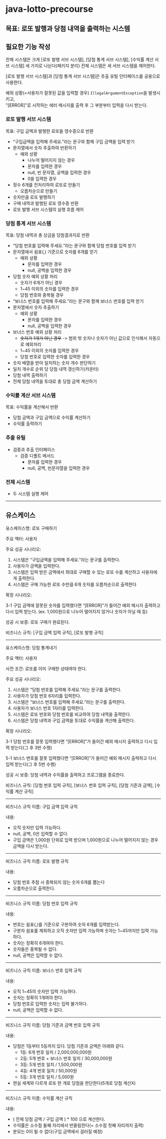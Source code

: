 # java-lotto-precourse

## 목표: 로또 발행과 당첨 내역을 출력하는 시스템

## 필요한 기능 작성

전체 시스템은 크게 [로또 발행 서브 시스템], [당첨 통계 서브 시스템], [수익률 계산 서브 시스템] 세 가지로 나뉜다(패키지 분리)
전체 시스템은 세 서브 시스템을 제어한다.

[로또 발행 서브 시스템]과 [당첨 통계 서브 시스템]은 추출 유틸 인터페이스를 공용으로 사용한다.

예외 상황(=사용자가 잘못된 값을 입력할 경우) `IllegalArgumentException`을 발생시키고,   
"[ERROR]"로 시작하는 에러 메시지를 출력 후 그 부분부터 입력을 다시 받는다.

### 로또 발행 서브 시스템

목표: 구입 금액과 발행한 로또들 영수증으로 반환

- “구입급액을 입력해 주세요.”라는 문구와 함께 구입 금액을 입력 받기
- 문자열에서 숫자 추출하여 반환하기
    - 예외 상황
        - 나누어 떨어지지 않는 경우
        - 문자를 입력한 경우
        - null, 빈 문자열, 공백을 입력한 경우
        - 0을 입력한 경우
- 정수 6개를 전처리하여 로또로 만들기
    - 오름차순으로 만들기
- 숫자만큼 로또 발행하기
- 구매 내역과 발행된 로또 영수증 반환
- 로또 발행 서브 시스템의 실행 흐름 제어

### 당첨 통계 서브 시스템

목표: 당첨 내역과 총 상금을 당첨결과지로 반환

- “당첨 번호를 입력해 주세요.”라는 문구와 함께 당첨 번호를 입력 받기
- 문자열에서 쉼표(,) 기준으로 숫자를 6개를 얻기
    - 예외 상황
        - 문자를 입력한 경우
        - null, 공백을 입력한 경우
- 당첨 숫자 예외 상황 처리
    - 숫자가 6개가 아닌 경우
    - 1~45 이외의 숫자를 입력한 경우
    - 당첨 번호와 중복될 경우
- “보너스 번호를 입력해 주세요.”라는 문구와 함께 보너스 번호를 입력 받기
- 문자열에서 숫자 추출하기
    - 예외 상황
        - 문자를 입력한 경우
        - null, 공백을 입력한 경우
- 보너스 번호 예외 상황 처리
    - ~~숫자가 1개가 아닌 경우~~ -> 범위 밖 숫자나 숫자가 아닌 값으로 인식해서 자동으로 예외처리
    - 1~45 이외의 숫자를 입력한 경우
    - 당첨 번호로 입력한 숫자를 입력한 경우
- 숫자 배열을 받아 일치하는 숫자 개수 판단하기
- 일치 개수로 순위 당 당첨 내역 갱신하기(카운터)
- 당첨 내역 출력하기
- 전체 당첨 내역을 토대로 총 당첨 금액 계산하기

### 수익률 계산 서브 시스템

목표: 수익률을 계산해서 반환

- 당첨 금액과 구입 금액으로 수익률 계산하기
- 수익률 출력하기

### 추출 유틸

- 검증과 추출 인터페이스
    - 검증 디폴트 메서드
        - 문자를 입력한 경우
        - null, 공백, 빈문자열을 입력한 경우

### 전체 시스템

- 두 시스템 실행 제어

---

## 유스케이스

유스케이스명: 로또 구매하기

주요 액터: 사용자

주요 성공 시나리오:

1. 시스템은 “구입급액을 입력해 주세요.”라는 문구를 출력한다.
2. 사용자가 금액을 입력한다.
3. 시스템은 입력 받은 금액에서 최대로 구매할 수 있는 로또 수를 계산하고 사용자에게 출력한다.
4. 시스템은 구매 가능한 로또 수만큼 6개 숫자를 오름차순으로 출력한다

확장 시나리오:

3-1 구입 금액에 잘못된 숫자를 입력했다면 “[ERROR]”가 들어간 예외 메시지 출력하고 다시 입력 받는다. (ex. 1,000원으로 나누어 떨어지지 않거나 숫자가 아닐 때 등)

성공 시 보증: 로또 구매가 완료된다.

비즈니스 규칙: [구입 금액 입력 규칙], [로또 발행 규칙]

---

유스케이스명: 당첨 통계내기

주요 액터: 사용자

사전 조건: 로또를 이미 구매한 상태여야 한다.

주요 성공 시나리오:

1. 시스템은 “당첨 번호를 입력해 주세요.”라는 문구를 출력한다.
2. 사용자가 당첨 번호 6자리를 입력한다.
3. 시스템은 “보너스 번호를 입력해 주세요.”라는 문구를 출력한다.
4. 사용자가 보너스 번호 1자리를 입력한다.
5. 시스템은 로또 번호와 당첨 번호를 비교하여 당첨 내역을 출력한다.
6. 시스템은 당첨 내역과 구입 금액을 토대로 수익률을 계산해 출력한다.

확장 시나리오:

3-1 당첨 번호를 잘못 입력했다면 “[ERROR]”가 들어간 예외 메시지 출력하고 다시 입력 받는다(그 후 3번 수행)

5-1 보너스 번호를 잘못 입력했다면 “[ERROR]”가 들어간 예외 메시지 출력하고 다시 입력 받는다(그 후 5번 수행)

성공 시 보증: 당첨 내역과 수익률을 출력하고 프로그램을 종료한다.

비즈니스 규칙: [당첨 번호 입력 규칙], [보너스 번호 입력 규칙], [당첨 기준과 금액], [수익률 계산 규칙]

---

비즈니스 규칙 이름: 구입 금액 입력 규칙

내용:

- 오직 숫자만 입력 가능하다.
- null, 공백, 0은 입력할 수 없다.
- 구입 금액은 1,000원 단위로 입력 받으며 1,000원으로 나누어 떨어지지 않는 경우 금액을 다시 받는다.

---

비즈니스 규칙 이름: 로또 발행 규칙

내용:

- 당첨 번호 추첨 시 중복되지 않는 숫자 6개를 뽑는다
- 오름차순으로 출력한다.

---

비즈니스 규칙 이름: 당첨 번호 입력 규칙

내용:

- 번호는 쉼표(,)를 기준으로 구분하여 숫자 6개를 입력받는다.
- 구분자 쉼표를 제외하고 오직 숫자만 입력 가능하며 숫자는 1~45까지만 입력 가능하다.
- 숫자는 정확히 6개여야 한다.
- 숫자들은 중복될 수 없다.
- null, 공백은 입력할 수 없다.

---

비즈니스 규칙 이름: 보너스 번호 입력 규칙

내용:

- 오직 1~45의 숫자만 입력 가능하다.
- 숫자는 정확히 1개여야 한다.
- 당첨 번호로 입력한 숫자는 입력 불가하다.
- null, 공백은 입력할 수 없다.

---

비즈니스 규칙 이름: 당첨 기준과 금액 번호 입력 규칙

내용:

- 당첨은 1등부터 5등까지 있다. 당첨 기준과 금액은 아래와 같다.
    - 1등: 6개 번호 일치 / 2,000,000,000원
    - 2등: 5개 번호 + 보너스 번호 일치 / 30,000,000원
    - 3등: 5개 번호 일치 / 1,500,000원
    - 4등: 4개 번호 일치 / 50,000원
    - 5등: 3개 번호 일치 / 5,000원
- 현실 세계와 다르게 로또 한 개로 당첨을 판단한다(5개로 당첨 계산X)

---

비즈니스 규칙 이름: 수익률 계산 규칙

내용:

- ( 전체 당첨 금액 / 구입 금액 ) * 100 으로 계산한다.
- 수익률은 소수점 둘째 자리에서 반올림한다(= 소수점 첫째 자리까지 출력)
- 분모는 0이 될 수 없다(구입 금액에서 걸러질 예정)
